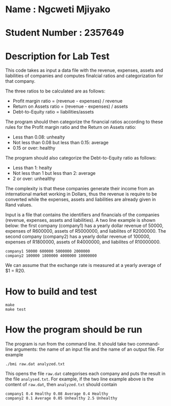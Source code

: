 # Name : Ngcweti Mjiyako

# Student Number : 2357649

# Description for Lab Test

This code takes as input a data file with the revenue, expenses, assets and liabilities of companies and computes finalcial ratios and categorization for that company.

The three ratios to be calculated are as follows:

- Profit margin ratio = (revenue - expenses) / revenue
- Return on Assets ratio = (revenue - expenses) / assets
- Debt-to-Equity ratio = liabilities/assets

The program should then categorize the financial ratios according to these rules for the Profit margin ratio and the Return on Assets ratio:

- Less than 0.08: unhealty
- Not less than 0.08 but less than 0.15: average
- 0.15 or over: healthy

The program should also categorize the Debt-to-Equity ratio as follows:

- Less than 1: healty
- Not less than 1 but less than 2: average
- 2 or over: unhealthy

The complexity is that these companies generate their income from an international market working in Dollars, thus the revenue is require to be converted while the expenses, assets and liabilities are already given in Rand values.

Input is a file that contains the identifiers and financials of the companies (revenue, expenses, assets and liabilities). A two line example is shown below: the first company (company1) has a yearly dollar revenue of 50000, expenses of R600000, assets of R5000000, and liabilites of R2000000. The second company (company2) has a yearly dollar revenue of 100000, expenses of R1800000, assets of R4000000, and liabilites of R10000000.

```
company1 50000 600000 5000000 2000000
company2 100000 1800000 4000000 10000000
```

We can assume that the exchange rate is measured at a yearly average of $1 = R20.

# How to build and test

```
make
make test
```

# How the program should be run

The program is run from the command line. It should take two command-line arguments: the name of an input file and the name of an output file. For example

```
./bmi raw.dat analyzed.txt
```

This opens the file `raw.dat` categorises each company and puts the result in the file `analysed.txt`. For example, if the two line example above is the content of `raw.dat`, then `analyzed.txt` should contain

```
company1 0.4 Healthy 0.08 Average 0.4 Healthy
company2 0.1 Average 0.05 Unhealthy 2.5 Unhealthy
```
